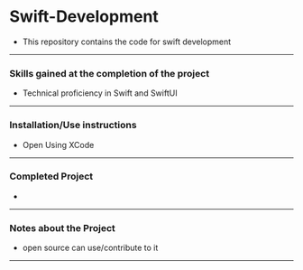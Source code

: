 # Swift-Development
 
- This repository contains the code for swift development

---
### Skills gained at the completion of the project
- Technical proficiency in Swift and SwiftUI
---
### Installation/Use instructions
-   Open Using XCode
---
### Completed Project
- ![]()
---
### Notes about the Project
- open source can use/contribute to it
---
